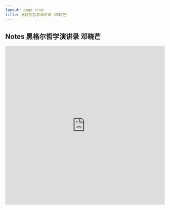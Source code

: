 ```yaml
---
layout: page_tree
title: 黑格尔哲学演讲录（邓晓芒）
---
```


## Notes 黑格尔哲学演讲录 邓晓芒

<embed src="https://drive.google.com/viewerng/viewer?embedded=true&url=https://github.com/gggliuye/for_fun/raw/master/pdfs/philosophy/dengxiaomang_hegel.pdf" width="100%" height="500">
